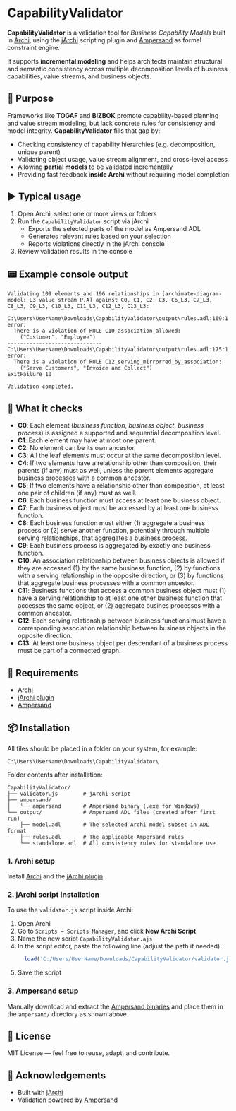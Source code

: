 # CapabilityValidator

**CapabilityValidator** is a validation tool for *Business Capability Models* built in [Archi](https://www.archimatetool.com/), using the [jArchi](https://github.com/archimatetool/archi-scripting-plugin) scripting plugin and [Ampersand](https://github.com/AmpersandTarski/Ampersand) as formal constraint engine.

It supports **incremental modeling** and helps architects maintain structural and semantic consistency across multiple decomposition levels of business capabilities, value streams, and business objects.

## 🎯 Purpose

Frameworks like **TOGAF** and **BIZBOK** promote capability-based planning and value stream modeling, but lack concrete rules for consistency and model integrity.  **CapabilityValidator** fills that gap by:

- Checking consistency of capability hierarchies (e.g. decomposition, unique parent)
- Validating object usage, value stream alignment, and cross-level access
- Allowing **partial models** to be validated incrementally
- Providing fast feedback **inside Archi** without requiring model completion

## ▶️ Typical usage

1. Open Archi, select one or more views or folders
2. Run the `CapabilityValidator` script via jArchi
    - Exports the selected parts of the model as Ampersand ADL
    - Generates relevant rules based on your selection
    - Reports violations directly in the jArchi console
3. Review validation results in the console

## 📟 Example console output

```
Validating 109 elements and 196 relationships in [archimate-diagram-model: L3 value stream P.A] against C0, C1, C2, C3, C6_L3, C7_L3, C8_L3, C9_L3, C10_L3, C11_L3, C12_L3, C13_L3:

C:\Users\UserName\Downloads\CapabilityValidator\output\rules.adl:169:1 error:
  There is a violation of RULE C10_association_allowed:
    ("Customer", "Employee")
------------------------------
C:\Users\UserName\Downloads\CapabilityValidator\output\rules.adl:175:1 error:
  There is a violation of RULE C12_serving_mirrorred_by_association:
    ("Serve Customers", "Invoice and Collect")
ExitFailure 10

Validation completed.
```

## 🧪 What it checks

- **C0**: Each element (*business function*, *business object*, *business process*) is assigned a supported and sequential decomposition level.
- **C1**: Each element may have at most one parent.
- **C2**: No element can be its own ancestor.
- **C3**: All the leaf elements must occur at the same decomposition level.
- **C4**: If two elements have a relationship other than composition, their parents (if any) must as well, unless the parent elements aggregate business processes with a common ancestor.
- **C5**: If two elements have a relationship other than composition, at least one pair of children (if any) must as well.
- **C6**: Each business function must access at least one business object.
- **C7**: Each business object must be accessed by at least one business function.
- **C8**: Each business function must either (1) aggregate a business process or (2) serve another function, potentially through multiple serving relationships, that aggregates a business process.
- **C9**: Each business process is aggregated by exactly one business function.
- **C10**: An association relationship between business objects is allowed if they are accessed (1) by the same business function, (2) by functions with a serving relationship in the opposite direction, or (3) by functions that aggregate business processes with a common ancestor.
- **C11**: Business functions that access a common business object must (1) have a serving relationship to at least one other business function that accesses the same object, or (2) aggregate busines processes with a common ancestor.
- **C12**: Each serving relationship between business functions must have a corresponding association relationship between business objects in the opposite direction.
- **C13**: At least one business object per descendant of a business process must be part of a connected graph.

## 🔧 Requirements

- [Archi](https://www.archimatetool.com/)
- [jArchi plugin](https://github.com/archimatetool/archi-scripting-plugin)
- [Ampersand](https://github.com/AmpersandTarski/Ampersand)


## 📦 Installation

All files should be placed in a folder on your system, for example:
```
C:\Users\UserName\Downloads\CapabilityValidator\
```
Folder contents after installation:
```
CapabilityValidator/
├── validator.js        # jArchi script
├── ampersand/
│   └── ampersand       # Ampersand binary (.exe for Windows)
└── output/             # Ampersand ADL files (created after first run)
    ├── model.adl       # The selected Archi model subset in ADL format
    ├── rules.adl       # The applicable Ampersand rules
    └── standalone.adl  # All consistency rules for standalone use
```

### 1. Archi setup
Install [Archi](https://www.archimatetool.com/) and the [jArchi plugin](https://github.com/archimatetool/archi-scripting-plugin).

### 2. jArchi script installation
To use the `validator.js` script inside Archi:
1.  Open Archi
2.  Go to `Scripts → Scripts Manager`, and click **New Archi Script**
3.  Name the new script `CapabilityValidator.ajs`
4.  In the script editor, paste the following line (adjust the path if needed):
	```javascript
      load('C:/Users/UserName/Downloads/CapabilityValidator/validator.js');
5.  Save the script

### 3. Ampersand setup
Manually download and extract the [Ampersand binaries](https://github.com/AmpersandTarski/Ampersand/releases) and place them in the `ampersand/` directory as shown above.


## 📜 License

MIT License — feel free to reuse, adapt, and contribute.

## 🔗 Acknowledgements

- Built with [jArchi](https://github.com/archimatetool/archi-scripting-plugin)
- Validation powered by [Ampersand](https://github.com/AmpersandTarski/Ampersand)

